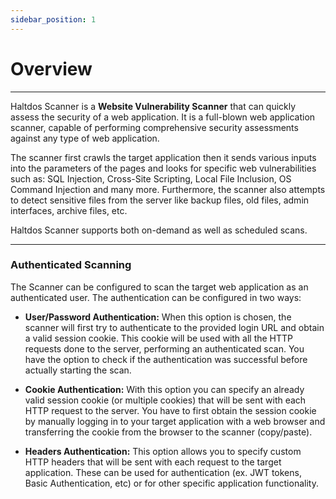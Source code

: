 ```yaml
---
sidebar_position: 1
---
```

# Overview

---

Haltdos Scanner is a **Website Vulnerability Scanner** that can quickly assess the security of a web application. It is a full-blown web application scanner, capable of performing comprehensive security assessments against any type of web application.

The scanner first crawls the target application then it sends various inputs into the parameters of the pages and looks for specific web vulnerabilities such as: SQL Injection, Cross-Site Scripting, Local File Inclusion, OS Command Injection and many more. Furthermore, the scanner also attempts to detect sensitive files from the server like backup files, old files, admin interfaces, archive files, etc.

Haltdos Scanner supports both on-demand as well as scheduled scans.

---

###  Authenticated Scanning

The Scanner can be configured to scan the target web application as an authenticated user. The authentication can be configured in two ways:

- **User/Password Authentication:** When this option is chosen, the scanner will first try to authenticate to the provided login URL and obtain a valid session cookie. This cookie will be used with all the HTTP requests done to the server, performing an authenticated scan. You have the option to check if the authentication was successful before actually starting the scan.

- **Cookie Authentication:** With this option you can specify an already valid session cookie (or multiple cookies) that will be sent with each HTTP request to the server. You have to first obtain the session cookie by manually logging in to your target application with a web browser and transferring the cookie from the browser to the scanner (copy/paste).

- **Headers Authentication:** This option allows you to specify custom HTTP headers that will be sent with each request to the target application. These can be used for authentication (ex. JWT tokens, Basic Authentication, etc) or for other specific application functionality.